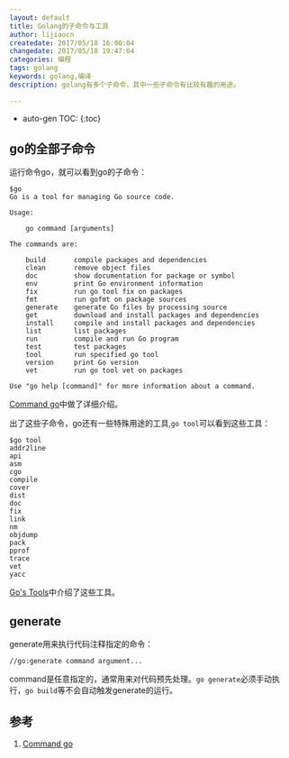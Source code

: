 ```yaml
---
layout: default
title: Golang的子命令与工具
author: lijiaocn
createdate: 2017/05/18 16:00:04
changedate: 2017/05/18 19:47:04
categories: 编程
tags: golang
keywords: golang,编译
description: golang有多个子命令，其中一些子命令有比较有趣的用途。

---
```


* auto-gen TOC:
{:toc}

## go的全部子命令

运行命令go，就可以看到go的子命令：

	$go
	Go is a tool for managing Go source code.
	
	Usage:
		
		go command [arguments]
		
	The commands are:
		
		build       compile packages and dependencies
		clean       remove object files
		doc         show documentation for package or symbol
		env         print Go environment information
		fix         run go tool fix on packages
		fmt         run gofmt on package sources
		generate    generate Go files by processing source
		get         download and install packages and dependencies
		install     compile and install packages and dependencies
		list        list packages
		run         compile and run Go program
		test        test packages
		tool        run specified go tool
		version     print Go version
		vet         run go tool vet on packages
		
	Use "go help [command]" for more information about a command.

[Command go][1]中做了详细介绍。

出了这些子命令，go还有一些特殊用途的工具,`go tool`可以看到这些工具：

	$go tool
	addr2line
	api
	asm
	cgo
	compile
	cover
	dist
	doc
	fix
	link
	nm
	objdump
	pack
	pprof
	trace
	vet
	yacc

[Go's Tools][2]中介绍了这些工具。

## generate

generate用来执行代码注释指定的命令：

	//go:generate command argument...

command是任意指定的，通常用来对代码预先处理。`go generate`必须手动执行，`go build`等不会自动触发generate的运行。

## 参考

1. [Command go][1]

[1]: https://golang.org/cmd/go/  "Command go" 
[2]: https://golang.org/cmd/ "Go's Tools"
